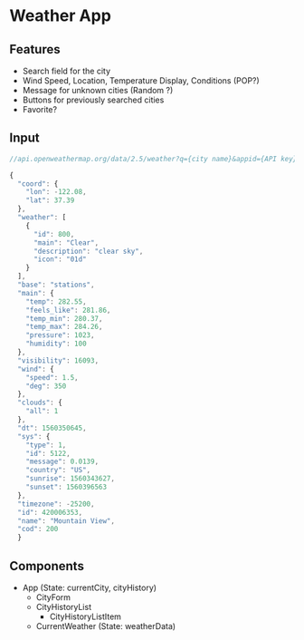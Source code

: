 # Weather App

## Features

- Search field for the city
- Wind Speed, Location, Temperature Display, Conditions (POP?)
- Message for unknown cities (Random ?)
- Buttons for previously searched cities
- Favorite?

## Input

```jsx
//api.openweathermap.org/data/2.5/weather?q={city name}&appid={API key}

{
  "coord": {
    "lon": -122.08,
    "lat": 37.39
  },
  "weather": [
    {
      "id": 800,
      "main": "Clear",
      "description": "clear sky",
      "icon": "01d"
    }
  ],
  "base": "stations",
  "main": {
    "temp": 282.55,
    "feels_like": 281.86,
    "temp_min": 280.37,
    "temp_max": 284.26,
    "pressure": 1023,
    "humidity": 100
  },
  "visibility": 16093,
  "wind": {
    "speed": 1.5,
    "deg": 350
  },
  "clouds": {
    "all": 1
  },
  "dt": 1560350645,
  "sys": {
    "type": 1,
    "id": 5122,
    "message": 0.0139,
    "country": "US",
    "sunrise": 1560343627,
    "sunset": 1560396563
  },
  "timezone": -25200,
  "id": 420006353,
  "name": "Mountain View",
  "cod": 200
  }


```

## Components

- App (State: currentCity, cityHistory)
  - CityForm
  - CityHistoryList
    - CityHistoryListItem
  - CurrentWeather (State: weatherData)
